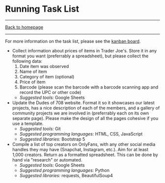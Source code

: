 # Running Task List

-----

[Back to homepage](..)

-----

For more information on the task list, please see the [kanban board](https://github.com/orgs/dudesof708/projects/3).

* Collect information about prices of items in Trader Joe's. Store it in any format you want (preferrably a spreadsheet), but please collect the following data:
  1. Date item was observed
  2. Name of item
  3. Category of item (optional)
  4. Price of item
  5. Barcode (please scan the barcode with a barcode scanning app and record the UPC or other code)
  * *Suggested tools:* Google Sheets
* Update the Dudes of 708 website. Format it so it showcases our latest projects, has a nice description of each of the members, and a gallery of community projects we are involved in (preferrably each on its own separate page). Please make the design of all the pages cohesive if you use a template.
  * *Suggested tools:* Git
  * *Suggested programming languages:* HTML, CSS, JavaScript
  * *Suggested libraries:* Bootstrap 5
* Compile a list of top creators on OnlyFans, with any other social media handles they may have (Snapchat, Instagram, etc.). Aim for at least 1,000 creators. Return as a formatted spreadsheet. This can be done by hand via "research" or automated.
  * *Suggested tools:* Google Sheets
  * *Suggested programming languages:* Python
  * *Suggested libraries:* requests, BeautifulSoup4
